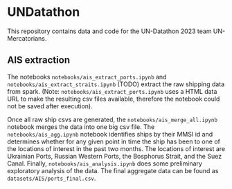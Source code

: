 # UNDatathon
This repository contains data and code for the UN-Datathon 2023 team UN-Mercatorians.

## AIS extraction

The notebooks `notebooks/ais_extract_ports.ipynb` and `notebooks/ais_extract_straits.ipynb` (TODO) extract the raw shipping data from spark. (Note: `notebooks/ais_extract_ports.ipynb` uses a HTML data URL to make the resulting csv files available, therefore the notebook could not be saved after execution).

Once all raw ship csvs are generated, the `notebooks/ais_merge_all.ipynb` notebook merges the data into one big csv file.
The `notebooks/ais_agg.ipynb` notebook identifies ships by their MMSI id and determines whether for any given point in time the ship has been to one of the locations of interest in the past two months. The locations of interest are Ukrainian Ports, Russian Western Ports, the Bosphorus Strait, and the Suez Canal.
Finally, `notebooks/ais_analysis.ipynb` does some preliminary exploratory analysis of the data.
The final aggregate data can be found as `datasets/AIS/ports_final.csv`.
